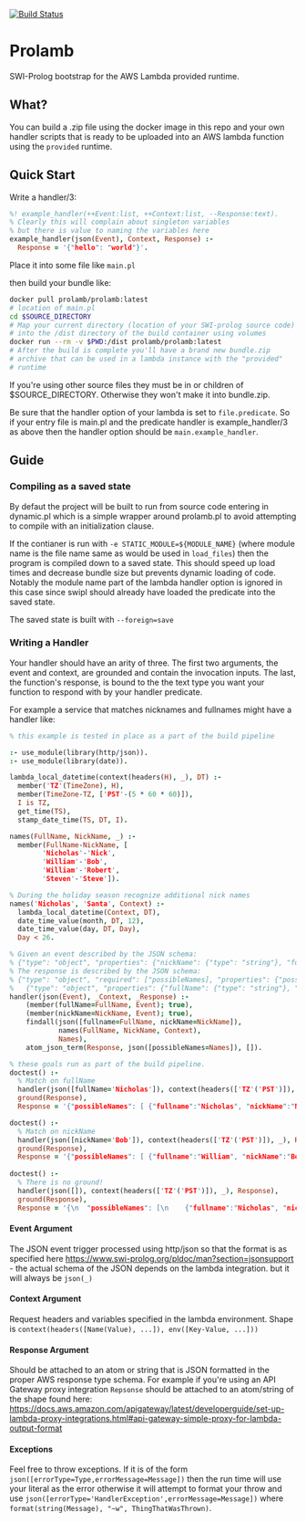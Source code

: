 [![Build Status](https://travis-ci.com/bkrn/prolamb.svg?branch=master)](https://travis-ci.com/bkrn/prolamb)

# Prolamb

SWI-Prolog bootstrap for the AWS Lambda provided runtime.

## What?

You can build a .zip file using the docker image in this repo and your own handler scripts that is ready to be uploaded into an AWS lambda function using the `provided` runtime.

## Quick Start

Write a handler/3:

```prolog
%! example_handler(++Event:list, ++Context:list, --Response:text).
% Clearly this will complain about singleton variables
% but there is value to naming the variables here
example_handler(json(Event), Context, Response) :- 
  Response = '{"hello": "world"}'.
```

Place it into some file like `main.pl`

then build your bundle like:

```sh
docker pull prolamb/prolamb:latest
# location of main.pl
cd $SOURCE_DIRECTORY 
# Map your current directory (location of your SWI-prolog source code)
# into the /dist directory of the build container using volumes
docker run --rm -v $PWD:/dist prolamb/prolamb:latest
# After the build is complete you'll have a brand new bundle.zip
# archive that can be used in a lambda instance with the "provided" 
# runtime
```

If you're using other source files they must be in or children of $SOURCE_DIRECTORY. Otherwise they won't make it into bundle.zip.

Be sure that the handler option of your lambda is set to `file.predicate`. So if your entry file is main.pl and the predicate handler is example_handler/3 as above then the handler option should be `main.example_handler`.

## Guide

### Compiling as a saved state

By defaut the project will be built to run from source code entering in dynamic.pl which is a simple wrapper around prolamb.pl to avoid attempting to compile with an initialization clause.

If the contianer is run with `-e STATIC_MODULE=${MODULE_NAME}` (where module name is the file name same as would be used in `load_files`) then the program is compiled down to a saved state. This should speed up load times and decrease bundle size but prevents dynamic loading of code. Notably the module name part of the lambda handler option is ignored in this case since swipl should already have loaded the predicate into the saved state. 

The saved state is built with `--foreign=save`

### Writing a Handler

Your handler should have an arity of three. The first two arguments, the event and context, are grounded and contain the invocation inputs. The last, the function's response, is bound to the the text type you want your function to respond with by your handler predicate.

For example a service that matches nicknames and fullnames might have a handler like:

```prolog
% this example is tested in place as a part of the build pipeline

:- use_module(library(http/json)).
:- use_module(library(date)).

lambda_local_datetime(context(headers(H), _), DT) :-
  member('TZ'(TimeZone), H),
  member(TimeZone-TZ, ['PST'-(5 * 60 * 60)]),
  I is TZ,
  get_time(TS),
  stamp_date_time(TS, DT, I).

names(FullName, NickName, _) :-
  member(FullName-NickName, [
        'Nicholas'-'Nick',
        'William'-'Bob',
        'William'-'Robert',
        'Steven'-'Steve']).

% During the holiday season recognize additional nick names
names('Nicholas', 'Santa', Context) :-
  lambda_local_datetime(Context, DT),
  date_time_value(month, DT, 12),
  date_time_value(day, DT, Day),
  Day < 26.

% Given an event described by the JSON schema:
% {"type": "object", "properties": {"nickName": {"type": "string"}, "fullName": {"type": "string"}}}
% The response is described by the JSON schema:
% {"type": "object", "required": ["possibleNames], "properties": {"possibleNames: {"type": "array", "items": 
%   {"type": "object", "properties": {"fullName": {"type": "string"}, "nickName": {"type": "string"}}}}}}
handler(json(Event), _Context, _Response) :-
    (member(fullName=FullName, Event); true),
    (member(nickName=NickName, Event); true),
    findall(json([fullname=FullName, nickName=NickName]), 
            names(FullName, NickName, Context), 
            Names),
    atom_json_term(Response, json([possibleNames=Names]), []).

% these goals run as part of the build pipeline.
doctest() :-
  % Match on fullName
  handler(json([fullName='Nicholas']), context(headers(['TZ'('PST')]), _), Response),
  ground(Response),
  Response = '{"possibleNames": [ {"fullname":"Nicholas", "nickName":"Nick"} ]}'.

doctest() :-
  % Match on nickName
  handler(json([nickName='Bob']), context(headers(['TZ'('PST')]), _), Response),
  ground(Response),
  Response = '{"possibleNames": [ {"fullname":"William", "nickName":"Bob"} ]}'.
  
doctest() :-
  % There is no ground!
  handler(json([]), context(headers(['TZ'('PST')]), _), Response),
  ground(Response),
  Response = '{\n  "possibleNames": [\n    {"fullname":"Nicholas", "nickName":"Nick"},\n    {"fullname":"William", "nickName":"Bob"},\n    {"fullname":"William", "nickName":"Robert"},\n    {"fullname":"Steven", "nickName":"Steve"}\n  ]\n}'.
```

#### Event Argument

The JSON event trigger processed using http/json so that the format is as specified here https://www.swi-prolog.org/pldoc/man?section=jsonsupport - the actual schema of the JSON depends on the lambda integration. but it will always be `json(_)`

#### Context Argument

Request headers and variables specified in the lambda environment. Shape is `context(headers([Name(Value), ...]), env([Key-Value, ...]))`

#### Response Argument

Should be attached to an atom or string that is JSON formatted in the proper AWS response type schema. For example if you're using an API Gateway proxy integration `Repsonse` should be attached to an atom/string of the shape found here: https://docs.aws.amazon.com/apigateway/latest/developerguide/set-up-lambda-proxy-integrations.html#api-gateway-simple-proxy-for-lambda-output-format

#### Exceptions

Feel free to throw exceptions. If it is of the form `json([errorType=Type,errorMessage=Message])` then the run time will use your literal as the error otherwise it will attempt to format your throw and use `json([errorType='HandlerException',errorMessage=Message])` where `format(string(Message), "~w", ThingThatWasThrown)`.
